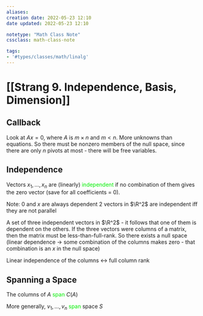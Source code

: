 ```yaml
---
aliases:
creation date: 2022-05-23 12:10
date updated: 2022-05-23 12:10

notetype: "Math Class Note"
cssclass: math-class-note

tags: 
- '#types/classes/math/linalg'
---
```


# [[Strang 9. Independence, Basis, Dimension]]

## Callback
Look at $Ax = 0$, where  $A$ is $m \times n$ and $m < n$. More unknowns than equations. So there must be nonzero members of the null space, since there are only $n$ pivots at most - there will be free variables. 

## Independence
Vectors $x_1, \ldots, x_n$ are (linearly) <font color=gree>independent</font> if no combination of them gives the zero vector (save for all coefficients = 0). 

Note: $0$ and $x$ are always dependent
$2$ vectors in $\R^2$ are independent iff they are not parallel

A set of three independent vectors in $\R^2$ - it follows that one of them is dependent on the others. If the three vectors were columns of a matrix, then the matrix must be less-than-full-rank. So there exists a null space (linear dependence -> some combination of the columns makes zero - that combination is an $x$ in the null space)

Linear independence of the columns <-> full column rank 

## Spanning a Space
The columns of $A$ <font color=gree>span</font> $C(A)$ 

More generally, $v_1, \ldots, v_n$ <font color=gree>span</font> space $S$ 

